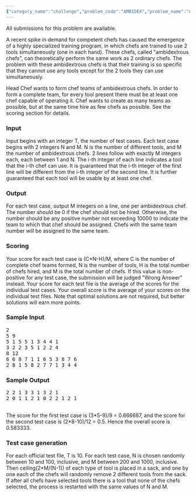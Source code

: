 ```yaml
---
{"category_name":"challenge","problem_code":"AMBIDEX","problem_name":"Ambidextrous Chefs","languages_supported":{"0":"C","1":"CPP14","2":"JAVA","3":"PYTH","4":"PYTH 3.5","5":"CS2","6":"PAS fpc","7":"PAS gpc","8":"RUBY","9":"PHP","10":"GO","11":"NODEJS","12":"HASK","13":"SCALA","14":"D","15":"PERL","16":"FORT","17":"WSPC","18":"ADA","19":"CAML","20":"ICK","21":"BF","22":"ASM","23":"CLPS","24":"PRLG","25":"ICON","26":"SCM qobi","27":"PIKE","28":"ST","29":"NICE","30":"LUA","31":"BASH","32":"NEM","33":"LISP sbcl","34":"LISP clisp","35":"SCM guile","36":"JS","37":"ERL","38":"TCL","39":"PERL6","40":"TEXT","41":"CLOJ","42":"FS"},"max_timelimit":1.07572,"source_sizelimit":50000,"problem_author":"pieguy","problem_tester":"laycurse","date_added":"11-10-2011","tags":{"0":"challenge","1":"jan12","2":"pieguy"},"editorial_url":"http://discuss.codechef.com/problems/AMBIDEX","time":{"view_start_date":1326290794,"submit_start_date":1326290794,"visible_start_date":1326290794,"end_date":1735669800},"is_direct_submittable":false,"layout":"problem"}
---
```

<span class="solution-visible-txt">All submissions for this problem are available.</span><p>
A recent spike in demand for competent chefs has caused the emergence of a highly specialized training program,
in which chefs are trained to use 2 tools simultaneously (one in each hand).
These chefs, called "ambidextrous chefs", can theoretically perform the same work as 2 ordinary chefs.
The problem with these ambidextrous chefs is that their training is so specific that they cannot use any
tools except for the 2 tools they can use simultaneously.
</p>
<p>
Head Chef wants to form chef teams of ambidextrous chefs.
In order to form a complete team, for every tool present there must be at least one chef capable of operating it.
Chef wants to create as many teams as possible, but at the same time hire as few chefs as possible.  See the scoring section for details.
</p>
<h3>Input</h3>
<p>Input begins with an integer T, the number of test cases.
Each test case begins with 2 integers N and M.
N is the number of different tools, and M the number of ambidextrous chefs.
2 lines follow with exactly M integers each, each between 1 and N.
The i-th integer of each line indicates a tool that the i-th chef can use.
It is guaranteed that the i-th integer of the first line will be different from the i-th integer of the second line.
It is further guaranteed that each tool will be usable by at least one chef.
</p>
<h3>Output</h3>
<p>For each test case, output M integers on a line, one per ambidextrous chef.
The number should be 0 if the chef should not be hired.
Otherwise, the number should be any positive number not exceeding 10000 to indicate the team to which that chef should be assigned.
Chefs with the same team number will be assigned to the same team.
</p>
<h3>Scoring</h3>
<p>
Your score for each test case is (C*N-H)/M, where C is the number of complete chef teams formed, N is the number of tools, H is the total number of chefs hired, and M is the total number of chefs.
If this value is non-positive for any test case, the submission will be judged "Wrong Answer" instead.
Your score for each test file is the average of the scores for the individual test cases.
Your overall score is the average of your scores on the individual test files.
Note that optimal solutions are not required, but better solutions will earn more points.
</p>

<h3>Sample Input</h3>
<pre>2
5 9
5 1 5 5 1 3 4 4 1
3 2 2 3 5 1 2 2 4
8 12
6 6 8 7 1 1 6 5 3 8 7 6
2 8 1 5 8 2 7 7 1 3 4 4
</pre>

<h3>Sample Output</h3>
<pre>2 2 1 3 3 1 3 2 1
2 0 1 1 2 1 0 2 2 1 2 1

</pre>
<p>The score for the first test case is (3*5-9)/9 = 0.666667,
and the score for the second test case is (2*8-10)/12 = 0.5.
Hence the overall score is 0.583333.
</p>

<h3>Test case generation</h3>
<p>
For each official test file, T is 10.  For each test case, N is chosen
randomly between 10 and 100, inclusive, and M between 200 and 1000,
inclusive.  Then ceiling(2*M/(N-1)) of each type of tool is placed in
a sack, and one by one each of the chefs will randomly remove 2
different tools from the sack.  If after all chefs have selected tools
there is a tool that none of the chefs selected, the process is
restarted with the same values of N and M.
</p>